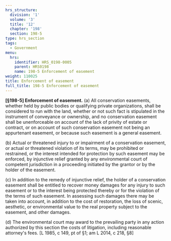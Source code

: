 ```yaml
---
hrs_structure:
  division: '1'
  volume: '3'
  title: '12'
  chapter: '198'
  section: 198-5
type: hrs_section
tags:
  - Government
menu:
  hrs:
    identifier: HRS_0198-0005
    parent: HRS0198
    name: 198-5 Enforcement of easement
weight: 110025
title: Enforcement of easement
full_title: 198-5 Enforcement of easement
---
```

**[§198-5] Enforcement of easement.** (a) All conservation easements, whether held by public bodies or qualifying private organizations, shall be considered to run with the land, whether or not such fact is stipulated in the instrument of conveyance or ownership, and no conservation easement shall be unenforceable on account of the lack of privity of estate or contract, or on account of such conservation easement not being an appurtenant easement, or because such easement is a general easement.

(b) Actual or threatened injury to or impairment of a conservation easement, or actual or threatened violation of its terms, may be prohibited or restrained, or the interest intended for protection by such easement may be enforced, by injunctive relief granted by any environmental court of competent jurisdiction in a proceeding initiated by the grantor or by the holder of the easement.

(c) In addition to the remedy of injunctive relief, the holder of a conservation easement shall be entitled to recover money damages for any injury to such easement or to the interest being protected thereby or for the violation of the terms of such easement. In assessing such damages there may be taken into account, in addition to the cost of restoration, the loss of scenic, aesthetic, or environmental value to the real property subject to the easement, and other damages.

(d) The environmental court may award to the prevailing party in any action authorized by this section the costs of litigation, including reasonable attorney's fees. [L 1985, c 149, pt of §1; am L 2014, c 218, §8]